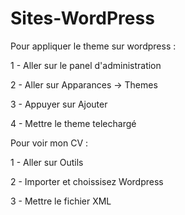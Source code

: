# Sites-WordPress

Pour appliquer le theme sur wordpress :

1 - Aller sur le panel d'administration

2 - Aller sur Apparances -> Themes

3 - Appuyer sur Ajouter

4 - Mettre le theme telechargé

Pour voir mon CV :

1 - Aller sur Outils

2 - Importer et choissisez Wordpress

3 - Mettre le fichier XML



